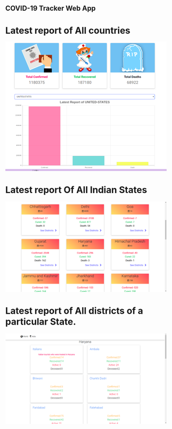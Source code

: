 ## COVID-19 Tracker Web App

# Latest report of All countries
![alt text](https://github.com/RISHU-GUPTA/Covid19Tracker/blob/master/images/world.png)

# Latest report Of All Indian States
![alt text](https://github.com/RISHU-GUPTA/Covid19Tracker/blob/master/images/India.png)

# Latest report of All districts of a particular State.
![alt text](https://github.com/RISHU-GUPTA/Covid19Tracker/blob/master/images/haryana.png)